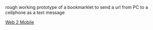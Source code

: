 rough working prototype of a bookmarklet to send a url from PC to a cellphone as a text message

<a href="javascript:(function(){var elem=document.createElement('script');elem.setAttribute('type','text/javascript');elem.setAttribute('src','http://www.joshdforbes.com/web2mobile/web2mobile.js?t='+(new Date().getTime()));document.body.appendChild(elem);})()">Web 2 Mobile</a>
